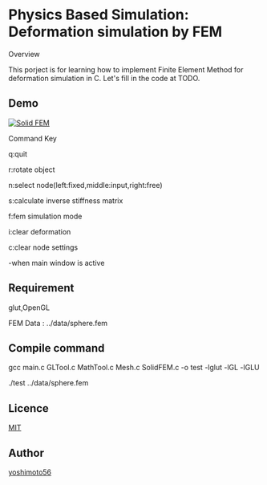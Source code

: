 Physics Based Simulation: Deformation simulation by FEM
====

Overview

This porject is for learning how to implement Finite Element Method for deformation simulation in C. Let's fill in the code at TODO.

## Demo
[![Solid FEM](https://img.youtube.com/vi/ESifso8Z9a8/0.jpg)](https://www.youtube.com/watch?v=ESifso8Z9a8 "Solid FEM")

Command Key

q:quit

r:rotate object

n:select node(left:fixed,middle:input,right:free)

s:calculate inverse stiffness matrix

f:fem simulation mode

i:clear deformation

c:clear node settings

-when main window is active

## Requirement

glut,OpenGL

FEM Data : ../data/sphere.fem

## Compile command

gcc main.c GLTool.c MathTool.c Mesh.c SolidFEM.c -o test -lglut -lGL -lGLU

./test ../data/sphere.fem

## Licence

[MIT](https://github.com/tcnksm/tool/blob/master/LICENCE)

## Author

[yoshimoto56](https://github.com/yoshimoto56)

